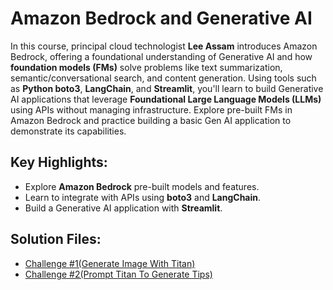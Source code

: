 # Amazon Bedrock and Generative AI

In this course, principal cloud technologist **Lee Assam** introduces Amazon Bedrock, offering a foundational understanding of Generative AI and how **foundation models (FMs)** solve problems like text summarization, semantic/conversational search, and content generation. Using tools such as **Python boto3**, **LangChain**, and **Streamlit**, you'll learn to build Generative AI applications that leverage **Foundational Large Language Models (LLMs)** using APIs without managing infrastructure. Explore pre-built FMs in Amazon Bedrock and practice building a basic Gen AI application to demonstrate its capabilities.

## Key Highlights:
- Explore **Amazon Bedrock** pre-built models and features.
- Learn to integrate with APIs using **boto3** and **LangChain**.
- Build a Generative AI application with **Streamlit**.

## Solution Files:
- [Challenge #1(Generate Image With Titan)](/Challenge1Sol.png)
- [Challenge #2(Prompt Titan To Generate Tips)](/CreateChallenge2_02_03b)

